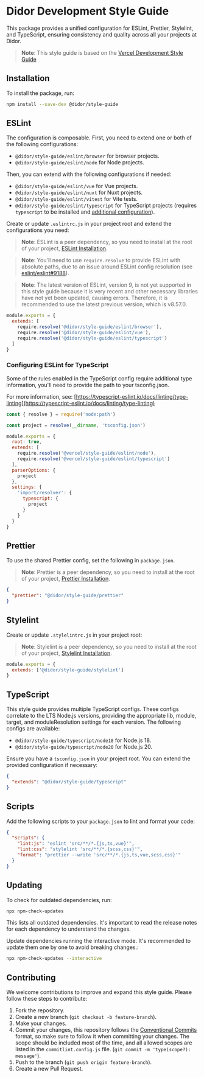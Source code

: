 # Didor Development Style Guide

This package provides a unified configuration for ESLint, Prettier, Stylelint, and TypeScript, ensuring consistency and quality across all your projects at Didor.

> **Note**: This style guide is based on the [Vercel Development Style Guide](https://github.com/vercel/style-guide)

## Installation

To install the package, run:

```bash
npm install --save-dev @didor/style-guide
```

## ESLint

The configuration is composable. First, you need to extend one or both of the following configurations:

- `@didor/style-guide/eslint/browser` for browser projects.
- `@didor/style-guide/eslint/node` for Node projects.

Then, you can extend with the following configurations if needed:

- `@didor/style-guide/eslint/vue` for Vue projects.
- `@didor/style-guide/eslint/nuxt` for Nuxt projects.
- `@didor/style-guide/eslint/vitest` for Vite tests.
- `@didor/style-guide/eslint/typescript` for TypeScript projects (requires `typescript` to be installed and [additional configuration](#configuring-eslint-for-typescript)).

Create or update `.eslintrc.js` in your project root and extend the configurations you need:

> **Note**: ESLint is a peer dependency, so you need to install at the root of your project, [ESLint Installation](https://eslint.org/docs/v8.x/use/).

> **Note**: You'll need to use `require.resolve` to provide ESLint with absolute paths, due to an issue around ESLint config resolution (see [eslint/eslint#9188](https://github.com/eslint/eslint/issues/9188)).

> **Note**: The latest version of ESLint, version 9, is not yet supported in this style guide because it is very recent and other necessary libraries have not yet been updated, causing errors. Therefore, it is recommended to use the latest previous version, which is v8.57.0.

```js
module.exports = {
  extends: [
    require.resolve('@didor/style-guide/eslint/browser'),
    require.resolve('@didor/style-guide/eslint/vue'),
    require.resolve('@didor/style-guide/eslint/typescript')
  ]
}
```

### Configuring ESLint for TypeScript

Some of the rules enabled in the TypeScript config require additional type information, you'll need to provide the path to your tsconfig.json.

For more information, see: [https://typescript-eslint.io/docs/linting/type-linting](https://typescript-eslint.io/docs/linting/type-linting)

```js
const { resolve } = require('node:path')

const project = resolve(__dirname, 'tsconfig.json')

module.exports = {
  root: true,
  extends: [
    require.resolve('@vercel/style-guide/eslint/node'),
    require.resolve('@vercel/style-guide/eslint/typescript')
  ],
  parserOptions: {
    project
  },
  settings: {
    'import/resolver': {
      typescript: {
        project
      }
    }
  }
}
```

## Prettier

To use the shared Prettier config, set the following in `package.json`.

> **Note**: Prettier is a peer dependency, so you need to install at the root of your project, [Prettier Installation](https://prettier.io/docs/en/install.html).

```json
{
  "prettier": "@didor/style-guide/prettier"
}
```

## Stylelint

Create or update `.stylelintrc.js` in your project root:

> **Note**: Stylelint is a peer dependency, so you need to install at the root of your project, [Stylelint Installation](https://stylelint.io/user-guide/get-started).

```js
module.exports = {
  extends: ['@didor/style-guide/stylelint']
}
```

## TypeScript

This style guide provides multiple TypeScript configs. These configs correlate to the LTS Node.js versions, providing the appropriate lib, module, target, and moduleResolution settings for each version. The following configs are available:

- `@didor/style-guide/typescript/node18` for Node.js 18.
- `@didor/style-guide/typescript/node20` for Node.js 20.

Ensure you have a `tsconfig.json` in your project root. You can extend the provided configuration if necessary:

```json
{
  "extends": "@didor/style-guide/typescript"
}
```

## Scripts

Add the following scripts to your `package.json` to lint and format your code:

```json
{
  "scripts": {
    "lint:js": "eslint 'src/**/*.{js,ts,vue}'",
    "lint:css": "stylelint 'src/**/*.{scss,css}'",
    "format": "prettier --write 'src/**/*.{js,ts,vue,scss,css}'"
  }
}
```

## Updating

To check for outdated dependencies, run:

```bash
npx npm-check-updates
```

This lists all outdated dependencies. It's important to read the release notes for each dependency to understand the changes.

Update dependencies running the interactive mode. It's recommended to update them one by one to avoid breaking changes.:

```bash
npx npm-check-updates --interactive
```

## Contributing

We welcome contributions to improve and expand this style guide. Please follow these steps to contribute:

1. Fork the repository.
1. Create a new branch (`git checkout -b feature-branch`).
1. Make your changes.
1. Commit your changes, this repository follows the [Conventional Commits](https://www.conventionalcommits.org/) format, so make sure to follow it when committing your changes. The scope should be included most of the time, and all allowed scopes are listed in the `commitlint.config.js` file. (`git commit -m 'type(scope?): message'`).
1. Push to the branch (`git push origin feature-branch`).
1. Create a new Pull Request.
